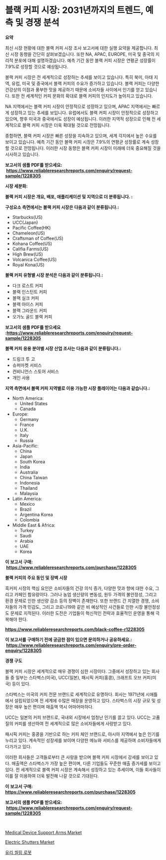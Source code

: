 <p><h1>블랙 커피 시장: 2031년까지의 트렌드, 예측 및 경쟁 분석</h1></p><p><strong>요약</strong></p>
<p><p>최신 시장 현황에 대한 블랙 커피 시장 조사 보고서에 대한 실행 요약을 제공합니다. 최신 시장 동향을 간단히 살펴보겠습니다. 또한 NA, APAC, EUROPE, 미국 및 중국의 지리적 분포에 대해 설명하겠습니다. 예측 기간 동안 블랙 커피 시장은 연평균 성장률이 7.9%로 성장할 것으로 예상됩니다.</p><p>블랙 커피 시장은 전 세계적으로 성장하는 추세를 보이고 있습니다. 특히 북미, 아태 지역, 유럽, 미국 및 중국에서 블랙 커피의 수요가 증가하고 있습니다. 블랙 커피는 다양한 건강상의 이점과 풍부한 맛을 제공하기 때문에 소비자들 사이에서 인기를 얻고 있습니다. 또한 전 세계적인 커피 문화의 확대로 블랙 커피의 인지도가 높아지고 있습니다.</p><p>NA 지역에서는 블랙 커피 시장이 안정적으로 성장하고 있으며, APAC 지역에서는 빠르게 성장하고 있는 추세를 보입니다. 유럽에서도 블랙 커피 시장이 안정적으로 성장하고 있으며, 향후 미국과 중국에서도 성장이 예상됩니다. 이러한 지역적 성장으로 인해 전 세계적으로 블랙 커피 시장은 더욱 확대될 것으로 전망됩니다.</p><p>종합하면, 블랙 커피 시장은 빠른 성장을 지속하고 있으며, 세계 각지에서 높은 수요를 보이고 있습니다. 예측 기간 동안 블랙 커피 시장은 7.9%의 연평균 성장률로 계속 성장할 것으로 전망됩니다. 이러한 시장 동향은 블랙 커피 시장이 미래에 더욱 중요해질 것을 시사하고 있습니다.</p></p>
<p><strong>보고서의 샘플 PDF를 받으세요: &nbsp;<a href="https://www.reliableresearchreports.com/enquiry/request-sample/1228305">https://www.reliableresearchreports.com/enquiry/request-sample/1228305</a></strong></p>
<p><strong>시장 세분화:</strong></p>
<p><strong> 블랙 커피 시장은 개요, 배포, 애플리케이션 및 지역으로 더 분류됩니다. :</strong></p>
<p><strong>구성요소 측면에서는 블랙 커피 시장은 다음과 같이 분류됩니다.:</strong></p>
<p><ul><li>Starbucks(US)</li><li>UCC(Japan)</li><li>Pacific Coffee(HK)</li><li>Chameleon(US)</li><li>Craftsman of Coffee(US)</li><li>Kohana Coffee(US)</li><li>Califia Farms(US)</li><li>High Brew(US)</li><li>Volcanica Coffee(US)</li><li>Royal Kona(US)</li></ul></p>
<p><strong> 블랙 커피 유형별 시장 분석은 다음과 같이 분류됩니다.:</strong></p>
<p><ul><li>다크 로스트 커피</li><li>블랙 인스턴트 커피</li><li>블랙 실크 커피</li><li>블랙 아이스 커피</li><li>블랙 그라운드 커피</li><li>오가노 골드 블랙 커피</li></ul></p>
<p><strong>보고서의 샘플 PDF를 받으세요 :<a href="https://www.reliableresearchreports.com/enquiry/request-sample/1228305">https://www.reliableresearchreports.com/enquiry/request-sample/1228305</a></strong></p>
<p><strong> 블랙 커피 응용 분야별 시장 산업 조사는 다음과 같이 분류됩니다.:</strong></p>
<p><ul><li>드링크 투 고</li><li>슈퍼마켓 서비스</li><li>컨비니언스 스토어 서비스</li><li>개인 사용</li></ul></p>
<p><strong>지역 측면에서 블랙 커피 지역별로 이용 가능한 시장 플레이어는 다음과 같습니다.:</strong></p>
<p><ul>
    <li>
        North America:
        <ul>
            <li>United States</li>
            <li>Canada</li>
        </ul>
    </li>
    <li>
        Europe:
        <ul>
            <li>Germany</li>
            <li>France</li>
            <li>U.K.</li>
            <li>Italy</li>
            <li>Russia</li>
        </ul>
    </li>
    <li>
        Asia-Pacific:
        <ul>
            <li>China</li>
            <li>Japan</li>
            <li>South Korea</li>
            <li>India</li>
            <li>Australia</li>
            <li>China Taiwan</li>
            <li>Indonesia</li>
            <li>Thailand</li>
            <li>Malaysia</li>
        </ul>
    </li>
    <li>
        Latin America:
        <ul>
            <li>Mexico</li>
            <li>Brazil</li>
            <li>Argentina Korea</li>
            <li>Colombia</li>
        </ul>
    </li>
    <li>
        Middle East & Africa:
        <ul>
            <li>Turkey</li>
            <li>Saudi</li>
            <li>Arabia</li>
            <li>UAE</li>
            <li>Korea</li>
        </ul>
    </li>
    </ul></p>
<p><strong>이 보고서 구매: &nbsp;<a href="https://www.reliableresearchreports.com/purchase/1228305">https://www.reliableresearchreports.com/purchase/1228305</a></strong></p>
<p><strong>블랙 커피의 주요 동인 및 장벽 시장</strong></p>
<p><p>흑커피 시장의 핵심 요인은 소비자들의 건강 의식 증가, 다양한 맛과 향에 대한 수요, 그리고 카페인 함유량이다. 그러나 농업 생산량의 변동성, 원두 가격의 불안정성, 그리고 환경 문제로 인한 생산량 감소 등의 장벽이 존재한다. 또한 브랜드 간 치열한 경쟁, 소비자들의 가격 민감도, 그리고 코로나19와 같은 비 예상적인 사건들로 인한 시장 불안정성도 문제로 지적된다. 이러한 도전은 기업들이 혁신적인 전략과 효율적인 운영을 통해 극복해야 한다.</p></p>
<p><strong><a href="https://www.reliableresearchreports.com/black-coffee-r1228305">https://www.reliableresearchreports.com/black-coffee-r1228305</a></strong></p>
<p><strong>이 보고서를 구매하기 전에 궁금한 점이 있으면 문의하거나 공유하세요.: &nbsp;<a href="https://www.reliableresearchreports.com/enquiry/pre-order-enquiry/1228305">https://www.reliableresearchreports.com/enquiry/pre-order-enquiry/1228305</a></strong></p>
<p><strong>경쟁 구도</strong></p>
<p><p>블랙 커피 시장은 세계적으로 매우 경쟁이 심한 시장이다. 그중에서 성장하고 있는 회사들 중 일부는 스타벅스(미국), UCC(일본), 패시픽 커피(홍콩), 크래프트 오브 커피(미국) 등이 있다.</p><p>스타벅스는 미국의 커피 전문 브랜드로 세계적으로 유명하다. 회사는 1971년에 시애틀에서 설립되었으며 전 세계에 수많은 매장을 운영하고 있다. 스타벅스의 시장 규모 및 성장은 매우 높은 편이며 매출액 역시 어마어마하다.</p><p>UCC는 일본의 커피 브랜드로, 국내외 시장에서 엄청난 인기를 끌고 있다. UCC는 고품질의 커피를 생산하여 전 세계적으로 많은 소비자들에게 사랑받고 있다.</p><p>패시픽 커피는 홍콩을 기반으로 하는 커피 체인 브랜드로, 아시아 지역에서 높은 인기를 누리고 있다. 계속적인 성장세를 보이며 다양한 메뉴와 서비스를 제공하여 소비자들에게 다가가고 있다.</p><p>이러한 회사들은 고객들로부터 큰 사랑을 받으며 블랙 커피 시장에서 강세를 보이고 있다. 매출액은 스타벅스가 가장 높은 편이며, 다른 기업들도 꾸준한 매출 증가세를 보이고 있다. 전 세계적으로 블랙 커피 시장은 계속해서 성장하고 있는 추세이며, 이들 회사들이 이를 잘 이용하여 더욱 발전해 나갈 것으로 기대된다.</p></p>
<p><strong>이 보고서 구매: &nbsp; <a href="https://www.reliableresearchreports.com/purchase/1228305">https://www.reliableresearchreports.com/purchase/1228305</a></strong></p>
<p><strong>보고서의 샘플 PDF를 받으세요: &nbsp;<a href="https://www.reliableresearchreports.com/enquiry/request-sample/1228305">https://www.reliableresearchreports.com/enquiry/request-sample/1228305</a></strong><strong></strong></p>
<p>&nbsp;</p>
<p><p><a href="https://noble-drawer-34c.notion.site/Medical-Device-Support-Arms-Market-Size-Reveals-the-Best-Marketing-Channels-In-Global-Industry-c6649bbe111e4b90906e075d53db86e7">Medical Device Support Arms Market</a></p><p><a href="https://medium.com/@levihamilton5801/electric-shutters-market-size-market-outlook-and-market-forecast-2024-to-2031-9f465853adc4">Electric Shutters Market</a></p><p><a href="https://medium.com/@joanacasper2001/%EC%9C%A0%EB%A6%AC-%EB%B0%80%EB%B4%89-%EB%A1%9C%EB%B4%87-%EC%8B%9C%EC%9E%A5-%EC%9C%A0%ED%98%95-%EC%9D%91%EC%9A%A9-%EB%B0%8F-%EC%A7%80%EB%A6%AC%EC%97%90-%EB%8C%80%ED%95%9C-%ED%8F%AC%EA%B4%84%EC%A0%81-%ED%8F%89%EA%B0%80-9ea947b98ca2">유리 씰링 로봇</a></p></p>